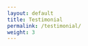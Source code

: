 ```yaml
---
layout: default
title: Testimonial
permalink: /testimonial/
weight: 3
---
```


<style>
  .linkedin-icon {
    color: #999;
    transition: color 0.3s ease;
  }
  .linkedin-icon:hover {
    color: #007bb5;
  }

  .jabatan-badge {
  display: inline-block;
  font-size: 0.85rem;
  padding: 2px 8px;
  border-radius: 4px;
  color: #fff;           /* teks putih biar kontras */
  margin-left: 6px;
}

.badge-leader { background: #007bb5; }        /* Biru */
.badge-manager { background: #28a745; }       /* Hijau */
.badge-senior-staff { background: #343a40; }  /* Hitam */
.badge-staff { background: #6c757d; }         /* Abu-abu gelap */

p.card-text {
  color: #555;   /* warna teks jabatan default di light mode */
}

/* Dark mode support */
@media (prefers-color-scheme: dark) {
  .badge-staff {
    background: #555;
    color: #fff;
  }
  p.card-text {
    color: #eee;   /* teks jabatan jadi terang dan mudah dibaca */
  }
}

<div class="card-columns m-3 mt-5">

  {% for project in site.data.testimonial %}
    <div class="wow animated fadeIn" data-wow-delay=".15s">
      <div class="card text-themed project">
        {% if project.image %}
          <img id="{{ project.name | slugify }}-img" class="card-img-top" src="{{ project.image }}" alt="{{ project.name }}" />
        {% endif %}
        <div class="card-body">
          <h5 id="{{ project.name | slugify }}-name" class="card-title">
            {{ project.name }}
            {% if project.level %}
              <span class="jabatan-badge 
                {% case project.level | downcase %}
                  {% when 'leader' %}badge-leader
                  {% when 'manager' %}badge-manager
                  {% when 'senior staff' %}badge-senior-staff
                  {% when 'staff' %}badge-staff
                  {% else %}badge-staff
                {% endcase %}
              ">{{ project.level }}</span>
            {% endif %}
          </h5>
          {% if project.jabatan %}
            <p id="{{ project.name | slugify }}-desc" class="card-text" style="font-size: 0.78rem; color: #555; margin-top: 0.25rem;">
              {{ project.jabatan }}
            </p>
          {% endif %}
          {% if project.linkedin %}
            <a href="https://www.linkedin.com/in/{{ project.linkedin }}" target="_blank" rel="noopener noreferrer" class="linkedin-icon" style="margin-right: 7px;">
              <i class="fab fa-linkedin-in"></i>
            </a><br>
          {% endif %}
          <p id="{{ project.name | slugify }}-testimonial" class="card-text" style="font-size: 0.84rem; margin-top: 0.5rem;">&ldquo;{{ project.testimonial | newline_to_br }}&rdquo;</p>
        </div>
      </div>
    </div>
  {% endfor %}

</div>
